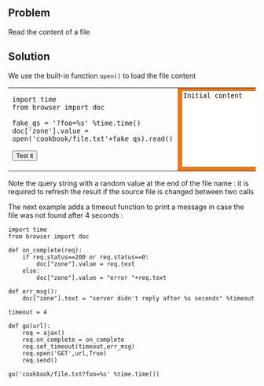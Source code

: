 Problem
-------

Read the content of a file


Solution
--------

We use the built-in function `open()` to load the file content

<table width="100%">
<tr>
<td style="width:40%;padding-right:10px;">

    import time
    from browser import doc
    
    fake_qs = '?foo=%s' %time.time()
    doc['zone'].value = open('cookbook/file.txt'+fake_qs).read()

<button id="get_file">Test it</button>

</td>
<td style="background-color:#FF7400;text-align:center;">
<textarea id="zone" rows=10 cols=40>Initial content</textarea>
</td>
</tr>
</table>

<script type="text/python3">
def get_file(ev):
    src = doc.get(selector="pre.marked")[0].text
    exec(src)

doc['get_file'].bind('click', get_file)
</script>


Note the query string with a random value at the end of the file name : it is required to refresh the result if the source file is changed between two calls

The next example adds a timeout function to print a message in case the file was not found after 4 seconds :

    import time
    from browser import doc    

    def on_complete(req):
        if req.status==200 or req.status==0:
            doc["zone"].value = req.text
        else:
            doc["zone"].value = "error "+req.text
    
    def err_msg():
        doc["zone"].text = "server didn't reply after %s seconds" %timeout
    
    timeout = 4
    
    def go(url):
        req = ajax()
        req.on_complete = on_complete
        req.set_timeout(timeout,err_msg)
        req.open('GET',url,True)
        req.send()

    go('cookbook/file.txt?foo=%s' %time.time())

